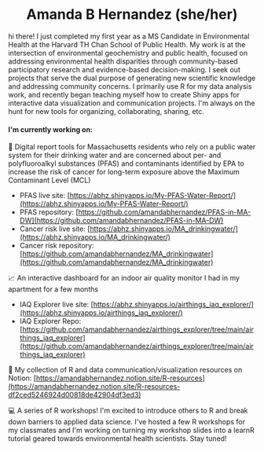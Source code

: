 <h1 align="center"> Amanda B Hernandez (she/her) </h1>

<!-- <h2 align="center">  </h2> --> 

hi there! I just completed my first year as a MS Candidate in Environmental Health at the Harvard TH Chan School of Public Health. My work is at the intersection of environmental geochemistry and public health, focused on addressing environmental health disparities through community-based participatory research and evidence-based decision-making. I seek out projects that serve the dual purpose of generating new scientific knowledge and addressing community concerns. I primarily use R for my data analysis work, and recently began teaching myself how to create Shiny apps for interactive data visualization and communication projects. I'm always on the hunt for new tools for organizing, collaborating, sharing, etc. 

#### I'm currently working on: 

🚰 Digital report tools for Massachusetts residents who rely on a public water system for their drinking water and are concerned about per- and polyfluoroalkyl substances (PFAS) and contaminants identified by EPA to increase the risk of cancer for long-term exposure above the Maximum Contaminant Level (MCL) 
  - PFAS live site: [https://abhz.shinyapps.io/My-PFAS-Water-Report/](https://abhz.shinyapps.io/My-PFAS-Water-Report/)
  -  PFAS repository: [https://github.com/amandabhernandez/PFAS-in-MA-DW](https://github.com/amandabhernandez/PFAS-in-MA-DW)
  - Cancer risk live site: [https://abhz.shinyapps.io/MA_drinkingwater/](https://abhz.shinyapps.io/MA_drinkingwater/)
  -  Cancer risk repository: [https://github.com/amandabhernandez/MA_drinkingwater](https://github.com/amandabhernandez/MA_drinkingwater)

📈 An interactive dashboard for an indoor air quality monitor I had in my apartment for a few months
  - IAQ Explorer live site: [https://abhz.shinyapps.io/airthings_iaq_explorer/](https://abhz.shinyapps.io/airthings_iaq_explorer/)
  -  IAQ Explorer Repo: [https://github.com/amandabhernandez/airthings_explorer/tree/main/airthings_iaq_explorer](https://github.com/amandabhernandez/airthings_explorer/tree/main/airthings_iaq_explorer)


📝 My collection of R and data communication/visualization resources on Notion: [https://amandabhernandez.notion.site/R-resources](https://amandabhernandez.notion.site/R-resources-df2ced5246924d00818de42904df3ed3)


💻 A series of R workshops! I'm excited to introduce others to R and break down barriers to applied data science. I've hosted a few R workshops for my classmates and I'm working on turning my workshop slides into a learnR tutorial geared towards environmental health scientists. Stay tuned! 
